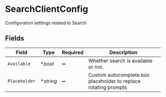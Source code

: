 # SearchClientConfig

Configuration settings related to Search


## Fields

| Field                                                           | Type                                                            | Required                                                        | Description                                                     |
| --------------------------------------------------------------- | --------------------------------------------------------------- | --------------------------------------------------------------- | --------------------------------------------------------------- |
| `Available`                                                     | **bool*                                                         | :heavy_minus_sign:                                              | Whether search is available or not.                             |
| `Placeholder`                                                   | **string*                                                       | :heavy_minus_sign:                                              | Custom autocomplete box placeholder to replace rotating prompts |